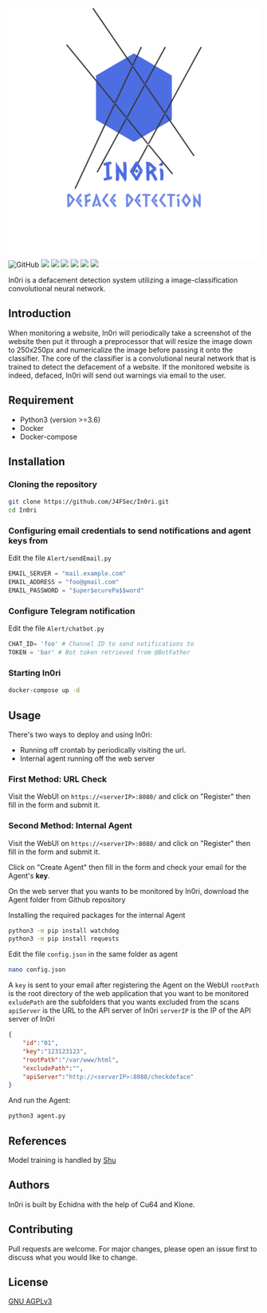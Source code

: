 ![](img/logo_transparent.png)
![GitHub](https://img.shields.io/github/license/J4FSec/In0ri) ![](https://img.shields.io/badge/Python-3.6-informational) ![](https://img.shields.io/badge/uses-Flask-informational) ![](https://img.shields.io/badge/uses-Tensorflow-informational) ![](https://img.shields.io/badge/uses-Keras-informational) ![](https://img.shields.io/badge/uses-OpenSSL-informational) ![](https://img.shields.io/badge/uses-watchdog-informational)

In0ri is a defacement detection system utilizing a image-classification convolutional neural network.

## Introduction
When monitoring a website, In0ri will periodically take a screenshot of the website then put it through a preprocessor that will resize the image down to 250x250px and numericalize the image before passing it onto the classifier. The core of the classifier is a convolutional neural network that is trained to detect the defacement of a website. If the monitored website is indeed, defaced, In0ri will send out warnings via email to the user.

## Requirement
* Python3 (version >=3.6)
* Docker
* Docker-compose

## Installation

### Cloning the repository

```sh
git clone https://github.com/J4FSec/In0ri.git
cd In0ri
```

### Configuring email credentials to send notifications and agent keys from

Edit the file `Alert/sendEmail.py`

```py
EMAIL_SERVER = "mail.example.com"
EMAIL_ADDRESS = "foo@gmail.com"
EMAIL_PASSWORD = "$uper$ecurePa$$word"
```

### Configure Telegram notification

Edit the file `Alert/chatbot.py`

```py
CHAT_ID= 'foo' # Channel ID to send notifications to
TOKEN = 'bar' # Bot token retrieved from @BotFather
```

### Starting In0ri

```sh
docker-compose up -d
```

## Usage

There's two ways to deploy and using In0ri:
* Running off crontab by periodically visiting the url.
* Internal agent running off the web server

### First Method: URL Check

Visit the WebUI on `https://<serverIP>:8080/` and click on "Register" then fill in the form and submit it.

### Second Method: Internal Agent

Visit the WebUI on `https://<serverIP>:8080/` and click on "Register" then fill in the form and submit it.

Click on "Create Agent" then fill in the form and check your email for the Agent's **key**.

On the web server that you wants to be monitored by In0ri, download the Agent folder from Github repository

Installing the required packages for the internal Agent

```sh
python3 -m pip install watchdog
python3 -m pip install requests
```

Edit the file `config.json` in the same folder as agent

```sh
nano config.json
```

A `key` is sent to your email after registering the Agent on the WebUI
`rootPath` is the root directory of the web application that you want to be monitored
`exludePath` are the subfolders that you wants excluded from the scans
`apiServer` is the URL to the API server of In0ri
`serverIP` is the IP of the API server of In0ri

```json
{
    "id":"01",
    "key":"123123123",
    "rootPath":"/var/www/html",
    "excludePath":"",
    "apiServer":"http://<serverIP>:8088/checkdeface"
}
```

And run the Agent:

```sh
python3 agent.py
```
## References
Model training is handled by [Shu](https://github.com/J4FSec/Shu)

## Authors

In0ri is built by Echidna with the help of Cu64 and Klone.

## Contributing
Pull requests are welcome. For major changes, please open an issue first to discuss what you would like to change.

## License
[GNU AGPLv3](https://choosealicense.com/licenses/agpl-3.0/)

